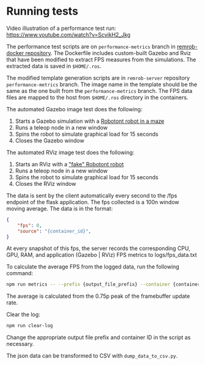 # Running tests

Video illustration of a performance test run: https://www.youtube.com/watch?v=ScvikH2_Jkg 

The performance test scripts are on `performance-metrics` branch in [remrob-docker repository](https://github.com/unitartu-remrob/remrob-docker). The Dockerfile includes custom-built Gazebo and Rviz that have been modified to extract FPS measures from the simulations. The extracted data is saved in `$HOME/.ros`.

The modified template generation scripts are in `remrob-server` repository `performance-metrics` branch. The image name in the template should be the same as the one built from the `performance-metrics` branch. The FPS data files are mapped to the host from `$HOME/.ros` directory in the containers.

The automated Gazebo image test does the following:
1) Starts a Gazebo simulation with a [Robotont robot in a maze](https://github.com/robotont/robotont_gazebo)
2) Runs a teleop node in a new window
3) Spins the robot to simulate graphical load for 15 seconds
4) Closes the Gazebo window


The automated RViz image test does the following:
1) Starts an RViz with a ["fake" Robotont robot](https://github.com/robotont/robotont_driver?tab=readme-ov-file#fake-driver)
2) Runs a teleop node in a new window
3) Spins the robot to simulate graphical load for 15 seconds
4) Closes the RViz window

The data is sent by the client automatically every second to the /fps endpoint of the flask application. The fps collected is a 100n window moving average. The data is in the format:
```json
{
	"fps": 0,
	"source": "{container_id}",
}
```

At every snapshot of this fps, the server records the corresponding CPU, GPU, RAM, and application (Gazebo | RViz) FPS metrics to logs/fps_data.txt

To calculate the average FPS from the logged data, run the following command:

```bash
npm run metrics -- --prefix {output_file_prefix} --container {container_id}
```

The average is calculated from the 0.75p peak of the framebuffer update rate.

Clear the log:
```bash
npm run clear-log
```

Change the appropriate output file prefix and container ID in the script as necessary.

The json data can be transformed to CSV with `dump_data_to_csv.py`.


